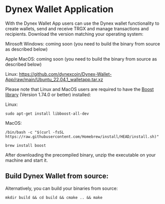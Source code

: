 # Dynex Wallet Application

With the Dynex Wallet App users can use the Dynex wallet functionality to create wallets, send and receive TRGX and manage transactions and recipients. Download the version matching your operating system:

Mirosoft Windows: coming soon (you need to build the binary from source as described below)

Apple MacOS: coming soon (you need to build the binary from source as described below)

Linux: https://github.com/dynexcoin/Dynex-Wallet-App/raw/main/Ubuntu_22.04.1_walletapp.tar.xz

Please note that Linux and MacOS users are required to have the [Boost library](https://www.boost.org) (Version 1.74.0 or better) installed: 

Linux:
```
sudo apt-get install libboost-all-dev 
```

MacOS:
```
/bin/bash -c "$(curl -fsSL https://raw.githubusercontent.com/Homebrew/install/HEAD/install.sh)"

brew install boost
```

After downloading the precompiled binary, unzip the executable on your machine and start it.

## Build Dynex Wallet from source:

Alternatively, you can build your binaries from source:

```
mkdir build && cd build && cmake .. && make
```

